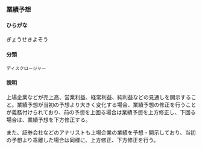 <div style="display:none;">

## [あ行](securities-terms?id=あ行)
## [か行](securities-terms?id=か行)

</div>

### 業績予想

#### ひらがな

ぎょうせきよそう

#### 分類

`ディスクロージャー`

#### 説明

上場企業などが売上高、営業利益、経常利益、純利益などの見通しを開示すること。業績予想が当初の予想より大きく変化する場合、業績予想の修正を行うことが義務付けられており、前の予想を上回る場合は業績予想を上方修正し、下回る場合は、業績予想を下方修正する。
 
また、証券会社などのアナリストも上場企業の業績を予想・開示しており、当初の予想より乖離した場合は同様に、上方修正、下方修正を行う。

<div style="display:none;">

## [さ行](securities-terms?id=さ行)
## [た行](securities-terms?id=た行)
## [な行](securities-terms?id=な行)
## [は行](securities-terms?id=は行)
## [ま行](securities-terms?id=ま行)
## [や行](securities-terms?id=や行)
## [ら行](securities-terms?id=ら行)
## [わ行](securities-terms?id=わ行)
## [英数字・記号](securities-terms?id=英数字・記号)

</div>

